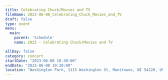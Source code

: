 ```yaml
---
title: Celebrating Chuck/Movies and TV
fileName: 2023-06-08_Celebrating_Chuck_Movies_and_TV
draft: false
type: event
menu: 
  main:
    parent: 'Schedule'
    name: 2023 - Celebrating Chuck/Movies and TV

allDay: false
category: concert
startDate: "2023-06-08 18:30:00"
endDate: "2023-06-08 19:30:00"
location: "Washington Park, 1115 Washington St, Manitowoc, WI 54220, USA"
---
```

